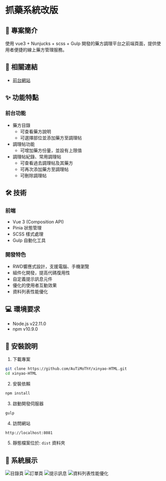 # 抓藥系統改版

## 📝 專案簡介
使用 vue3 + Nunjucks + scss + Gulp 開發的藥方調理平台之前端頁面，提供使用者便捷的線上藥方管理服務。


## 🔗 相關連結
- [前台網站](https://demo.auozzy.com/xinyao-html/)

## ✨ 功能特點
### 前台功能
- 藥方目錄
  - 可查看藥方說明
  - 可選擇部位並添加藥方至調理帖
- 調理帖功能
  - 可增加藥方份量，並設有上限值
- 調理帖紀錄、常用調理帖
  - 可查看過去調理帖及其藥方
  - 可再次添加藥方至調理帖
  - 可刪除調理帖

## 🛠 技術
### 前端
- Vue 3 (Composition API)
- Pinia 狀態管理
- SCSS 樣式處理
- Gulp 自動化工具

### 開發特色
- RWD響應式設計，支援電腦、手機瀏覽
- 組件化開發，提高代碼復用性
- 自定義提示訊息元件
- 優化的使用者互動效果
- 資料列表性能優化

## 💻 環境要求
- Node.js v22.11.0
- npm v10.9.0

## 🔧 安裝說明
1. 下載專案
```bash
git clone https://github.com/AuTiMoThY/xinyao-HTML.git
cd xinyao-HTML
``` 

2. 安裝依賴
```bash
npm install
```

3. 啟動開發伺服器
```bash
gulp
```

4. 訪問網站
```bash
http://localhost:8081
```

5. 靜態檔案位於: `dist` 資料夾

## 📸 系統展示
![目錄頁](https://demo.auozzy.com/picture/xinyao-index.jpg)
![訂單頁](https://demo.auozzy.com/picture/xinyao-order.jpg)
![提示訊息](https://demo.auozzy.com/picture/xinyao-modal.jpg)
![資料列表性能優化](https://demo.auozzy.com/picture/xinyao-datatable.jpg)

